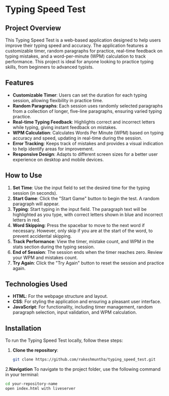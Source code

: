 # Typing Speed Test

## Project Overview

This Typing Speed Test is a web-based application designed to help users improve their typing speed and accuracy. The application features a customizable timer, random paragraphs for practice, real-time feedback on typing mistakes, and a word-per-minute (WPM) calculation to track performance. This project is ideal for anyone looking to practice typing skills, from beginners to advanced typists.

## Features

- **Customizable Timer**: Users can set the duration for each typing session, allowing flexibility in practice time.
- **Random Paragraphs**: Each session uses randomly selected paragraphs from a collection of longer, five-line paragraphs, ensuring varied typing practice.
- **Real-time Typing Feedback**: Highlights correct and incorrect letters while typing, giving instant feedback on mistakes.
- **WPM Calculation**: Calculates Words Per Minute (WPM) based on typing accuracy and speed, updating in real-time during the session.
- **Error Tracking**: Keeps track of mistakes and provides a visual indication to help identify areas for improvement.
- **Responsive Design**: Adapts to different screen sizes for a better user experience on desktop and mobile devices.

## How to Use

1. **Set Time**: Use the input field to set the desired time for the typing session (in seconds).
2. **Start Game**: Click the "Start Game" button to begin the test. A random paragraph will appear.
3. **Typing**: Start typing in the input field. The paragraph text will be highlighted as you type, with correct letters shown in blue and incorrect letters in red.
4. **Word Skipping**: Press the spacebar to move to the next word if necessary. However, only skip if you are at the start of the word, to prevent accidental skipping.
5. **Track Performance**: View the timer, mistake count, and WPM in the stats section during the typing session.
6. **End of Session**: The session ends when the timer reaches zero. Review your WPM and mistakes count.
7. **Try Again**: Click the "Try Again" button to reset the session and practice again.

## Technologies Used

- **HTML**: For the webpage structure and layout.
- **CSS**: For styling the application and ensuring a pleasant user interface.
- **JavaScript**: For functionality, including timer management, random paragraph selection, input validation, and WPM calculation.

## Installation

To run the Typing Speed Test locally, follow these steps:

1. **Clone the repository**:
   
   ```bash
   git clone https://github.com/rakeshmuntha/typing_speed_test.git
   
2.**Navigation**
To navigate to the project folder, use the following command in your terminal:

```bash
cd your-repository-name
open index.html with liveserver
